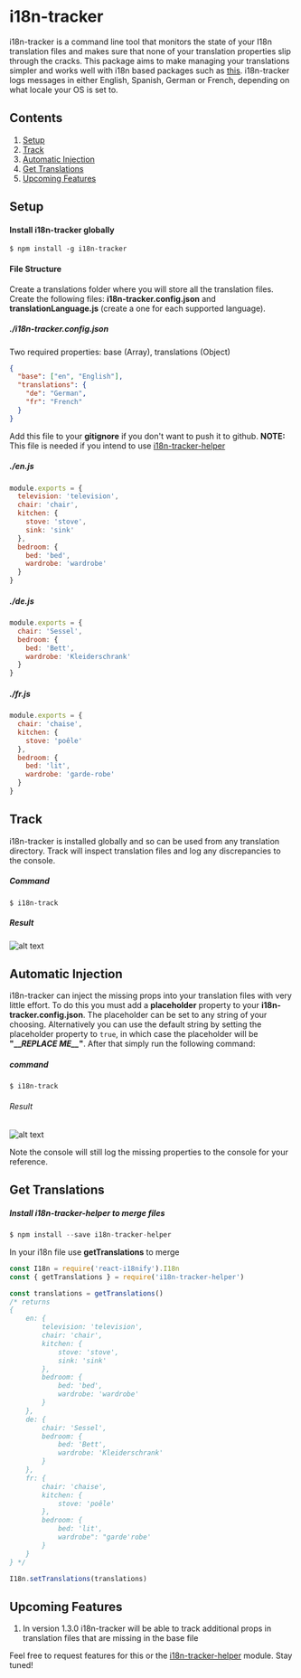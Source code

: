 # i18n-tracker
i18n-tracker is a command line tool that monitors the state of your I18n translation files and makes sure that none of your translation properties slip through the cracks. This package aims to make managing your translations simpler and works well with i18n based packages such as [this](https://github.com/JSxMachina/react-i18nify).
i18n-tracker logs messages in either English, Spanish, German or French, depending on what locale your OS is set to.

## Contents
1. [Setup](#setup)
2. [Track](#track)
3. [Automatic Injection](#automatic-injection)
4. [Get Translations](#get-translations)
5. [Upcoming Features](#upcoming-features)


## Setup

#### Install i18n-tracker globally
```
$ npm install -g i18n-tracker

```

#### File Structure
Create a translations folder where you will store all the translation files. Create the following files: **i18n-tracker.config.json** and **translationLanguage.js** (create a one for each supported language).

##### ./i18n-tracker.config.json
Two required properties: base (Array), translations (Object)
```json
{
  "base": ["en", "English"],
  "translations": {
    "de": "German",
    "fr": "French"
  }
}
```
Add this file to your **gitignore** if you don't want to push it to github. **NOTE:** This file is needed if you intend to use [i18n-tracker-helper](#get-translations)

##### ./en.js
```javascript
module.exports = {
  television: 'television',
  chair: 'chair',
  kitchen: {
    stove: 'stove',
    sink: 'sink'
  },
  bedroom: {
    bed: 'bed',
    wardrobe: 'wardrobe'
  }
}
```

##### ./de.js
```javascript
module.exports = {
  chair: 'Sessel',
  bedroom: {
    bed: 'Bett',
    wardrobe: 'Kleiderschrank'
  }
}
```

##### ./fr.js
```javascript
module.exports = {
  chair: 'chaise',
  kitchen: {
    stove: 'poêle'
  },
  bedroom: {
    bed: 'lit',
    wardrobe: 'garde-robe'
  }
}
```

## Track
i18n-tracker is installed globally and so can be used from any translation directory. Track will inspect translation files and log any discrepancies to the console.

##### Command
```
$ i18n-track
```

##### Result
![alt text](https://github.com/kesupile/I18n-tracker/blob/master/images/track_example.PNG?raw=true "i18n-track result")


## Automatic Injection
i18n-tracker can inject the missing props into your translation files with very little effort. To do this you must add a **placeholder** property to your **i18n-tracker.config.json**. The placeholder can be set to any string of your choosing. Alternatively you can use the default string by setting the placeholder property to ```true```, in which case the placeholder will be **"\_\__REPLACE ME\_\__"**. After that simply run the following command:

##### command
```
$ i18n-track
```

###### Result
![alt text](https://github.com/kesupile/I18n-tracker/blob/master/images/before_after_automatic_injection.png?raw=true "i18n-track injection result")

Note the console will still log the missing properties to the console for your reference.

## Get Translations

##### Install i18n-tracker-helper to merge files
```javascript
$ npm install --save i18n-tracker-helper
```

In your i18n file use **getTranslations** to merge

```javascript
const I18n = require('react-i18nify').I18n
const { getTranslations } = require('i18n-tracker-helper')

const translations = getTranslations()
/* returns
{
    en: {
        television: 'television',
        chair: 'chair',
        kitchen: {
            stove: 'stove',
            sink: 'sink'
        },
        bedroom: {
            bed: 'bed',
            wardrobe: 'wardrobe'
        }
    },
    de: {
        chair: 'Sessel',
        bedroom: {
            bed: 'Bett',
            wardrobe: 'Kleiderschrank'
        }
    },
    fr: {
        chair: 'chaise',
        kitchen: {
            stove: 'poêle'
        },
        bedroom: {
            bed: 'lit',
            wardrobe": "garde'robe'
        }
    }
} */

I18n.setTranslations(translations)

```

## Upcoming Features
1. In version 1.3.0 i18n-tracker will be able to track additional props in translation files that are missing in the base file

Feel free to request features for this or the [i18n-tracker-helper](https://github.com/kesupile/i18n-tracker-helper) module. Stay tuned!

